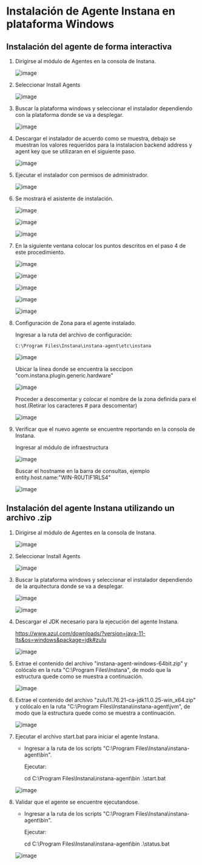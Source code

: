 # Instalación de Agente Instana en plataforma Windows

## Instalación del agente de forma interactiva

1. Dirigirse al módulo de Agentes en la consola de Instana.

   ![image](https://github.com/juan-conde-21/Instalacion-Agente-Instana/assets/13276404/14ac8ed5-4346-4256-9c01-0eb3f7d33a5c)


2. Seleccionar Install Agents

   ![image](https://github.com/juan-conde-21/Instalacion-Agente-Instana/assets/13276404/6acee1fb-f4ed-4427-9282-310c2d7ab8be)

3. Buscar la plataforma windows y seleccionar el instalador dependiendo con la plataforma donde se va a desplegar.

   ![image](https://github.com/juan-conde-21/Instalacion-Agente-Instana/assets/13276404/e0161efa-ff5b-4f44-8325-6ac0e06b6b92)

4. Descargar el instalador de acuerdo como se muestra, debajo se muestran los valores requeridos para la instalacion backend address y agent key que se utilizaran en el siguiente paso.
 
   ![image](https://github.com/juan-conde-21/Instalacion-Agente-Instana/assets/13276404/e8d620ad-dbca-4ae0-a4af-cb1a5765cf94)

5. Ejecutar el instalador con permisos de administrador.

   ![image](https://github.com/juan-conde-21/Instalacion-Agente-Instana/assets/13276404/13171c64-bb99-4cba-9c83-174673cb4577)

6. Se mostrará el asistente de instalación.

   ![image](https://github.com/juan-conde-21/Instalacion-Agente-Instana/assets/13276404/69e1a1ae-1411-48ab-b6d9-13009f012f3c)


   ![image](https://github.com/juan-conde-21/Instalacion-Agente-Instana/assets/13276404/35c82eab-d76f-4b94-a374-466c073e7a3f)

   ![image](https://github.com/juan-conde-21/Instalacion-Agente-Instana/assets/13276404/64775970-10c6-4c13-8ce3-da3f105a5305)

7. En la siguiente ventana colocar los puntos descritos en el paso 4 de este procedimiento.

   ![image](https://github.com/juan-conde-21/Instalacion-Agente-Instana/assets/13276404/3c79b7a0-c987-4527-a812-e72b40c1138d)

   ![image](https://github.com/juan-conde-21/Instalacion-Agente-Instana/assets/13276404/8e443592-0dca-41bf-a288-2e25b0cc0514)

   ![image](https://github.com/juan-conde-21/Instalacion-Agente-Instana/assets/13276404/e5badcd4-e936-4626-9a6d-da42109d8de6)

   ![image](https://github.com/juan-conde-21/Instalacion-Agente-Instana/assets/13276404/f16e0d0e-f811-4494-83a8-08cac19b7b11)

   ![image](https://github.com/juan-conde-21/Instalacion-Agente-Instana/assets/13276404/388a420b-9940-4151-a41d-e15b98b18bcc)


8. Configuración de Zona para el agente instalado.

   Ingresar a la ruta del archivo de configuración:
   
       C:\Program Files\Instana\instana-agent\etc\instana

   ![image](https://github.com/juan-conde-21/Instalacion-Agente-Instana/assets/13276404/d33a94fa-6aa7-450b-8f78-36fb5f19fcc8)

   Ubicar la línea donde se encuentra la seccipon "com.instana.plugin.generic.hardware"

   ![image](https://github.com/juan-conde-21/Instalacion-Agente-Instana/assets/13276404/f46aa0b6-2c2d-403d-b973-c57b1d2da165)

   Proceder a descomentar y colocar el nombre de la zona definida para el host.(Retirar los caracteres # para descomentar)

   ![image](https://github.com/juan-conde-21/Instalacion-Agente-Instana/assets/13276404/104f6c0b-fb37-4f70-ab18-71ada9677a5a)

9. Verificar que el nuevo agente se encuentre reportando en la consola de Instana.

   Ingresar al módulo de infraestructura

   ![image](https://github.com/juan-conde-21/Instalacion-Agente-Instana/assets/13276404/f7b72266-d585-4b06-bdd4-12075b2424c9)

   Buscar el hostname en la barra de consultas, ejemplo entity.host.name:"WIN-R0UTIF1RLS4" 

   ![image](https://github.com/juan-conde-21/Instalacion-Agente-Instana/assets/13276404/f4739ed9-e648-4aba-b540-4100ea5b7569)

   

## Instalación del agente Instana utilizando un archivo .zip

1. Dirigirse al módulo de Agentes en la consola de Instana.

   ![image](https://github.com/juan-conde-21/Instalacion-Agente-Instana/assets/13276404/14ac8ed5-4346-4256-9c01-0eb3f7d33a5c)


2. Seleccionar Install Agents

   ![image](https://github.com/juan-conde-21/Instalacion-Agente-Instana/assets/13276404/6acee1fb-f4ed-4427-9282-310c2d7ab8be)


3. Buscar la plataforma windows y seleccionar el instalador dependiendo de la arquitectura donde se va a desplegar.

   ![image](https://github.com/user-attachments/assets/2ca9da9c-e2c1-4c79-84f7-0a2e9fe9c1c9)

   ![image](https://github.com/user-attachments/assets/b9a1ac1b-ef86-48c6-afb2-09519e7e8f03)


4. Descargar el JDK necesario para la ejecución del agente Instana.

   https://www.azul.com/downloads/?version=java-11-lts&os=windows&package=jdk#zulu

   ![image](https://github.com/user-attachments/assets/2301236b-decc-4087-b1b3-d01c2b67bb55)


5. Extrae el contenido del archivo "instana-agent-windows-64bit.zip" y colócalo en la ruta "C:\Program Files\Instana", de modo que la estructura quede como se muestra a continuación.

   ![image](https://github.com/user-attachments/assets/5ea59539-92ea-41db-a79a-ce2b36970fb2)

7. Extrae el contenido del archivo "zulu11.76.21-ca-jdk11.0.25-win_x64.zip" y colócalo en la ruta "C:\Program Files\Instana\instana-agent\jvm", de modo que la estructura quede como se muestra a continuación.
   
   ![image](https://github.com/user-attachments/assets/aa39f14f-715b-4f41-b1e4-f29347e57fa6)


8. Ejecutar el archivo start.bat para iniciar el agente Instana.

   - Ingresar a la ruta de los scripts "C:\Program Files\Instana\instana-agent\bin".
  
     Ejecutar:

     cd C:\Program Files\Instana\instana-agent\bin
     .\start.bat

   ![image](https://github.com/user-attachments/assets/e333d746-f672-44e1-a1ab-ce2a4e570393)


10. Validar que el agente se encuentre ejecutandose.

    - Ingresar a la ruta de los scripts "C:\Program Files\Instana\instana-agent\bin".
  
      Ejecutar:

      cd C:\Program Files\Instana\instana-agent\bin
      .\status.bat

    ![image](https://github.com/user-attachments/assets/f5f78779-ce2f-44ab-b072-1f53dc8f04e7)







   







